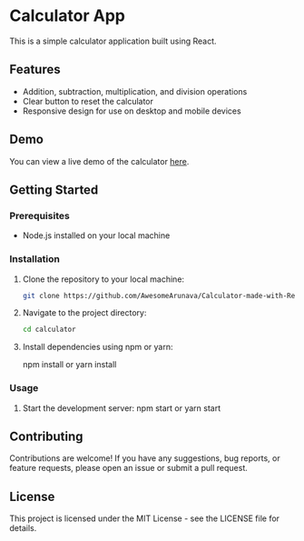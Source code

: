 # Calculator App

This is a simple calculator application built using React.

## Features

- Addition, subtraction, multiplication, and division operations
- Clear button to reset the calculator
- Responsive design for use on desktop and mobile devices

## Demo

You can view a live demo of the calculator [here](https://awesomearunava.github.io/Calculator-made-with-React/).

## Getting Started

### Prerequisites

- Node.js installed on your local machine

### Installation

1. Clone the repository to your local machine:

   ```bash
   git clone https://github.com/AwesomeArunava/Calculator-made-with-React.git
2. Navigate to the project directory:

   ```bash
   cd calculator
3. Install dependencies using npm or yarn:

   npm install
   or
   yarn install

### Usage
1. Start the development server:
    npm start
    or
    yarn start

## Contributing
Contributions are welcome! If you have any suggestions, bug reports, or feature requests, please open an issue or submit a pull request.

## License
This project is licensed under the MIT License - see the LICENSE file for details.



